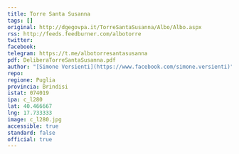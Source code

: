 ```yaml
---
title: Torre Santa Susanna
tags: []
original: http://dgegovpa.it/TorreSantaSusanna/Albo/Albo.aspx
rss: http://feeds.feedburner.com/albotorre
twitter:
facebook:
telegram: https://t.me/albotorresantasusanna
pdf: DeliberaTorreSantaSusanna.pdf
author: "[Simone Versienti](https://www.facebook.com/simone.versienti)"
repo:
regione: Puglia
provincia: Brindisi
istat: 074019
ipa: c_l280
lat: 40.466667
lng: 17.733333
image: c_l280.jpg
accessible: true
standard: false
official: true
---
```

